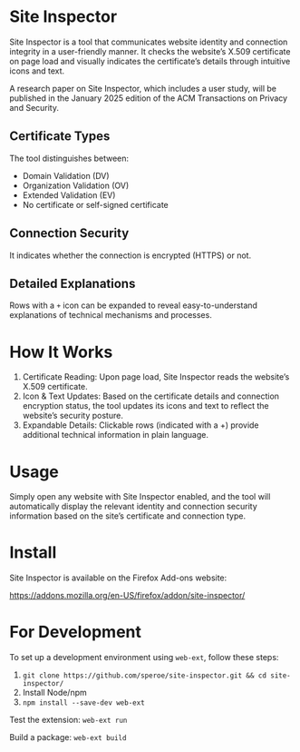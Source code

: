 # Site Inspector
Site Inspector is a tool that communicates website identity and connection integrity in a user-friendly manner. It checks the website’s X.509 certificate on page load and visually indicates the certificate’s details through intuitive icons and text.

A research paper on Site Inspector, which includes a user study, will be published in the January 2025 edition of the ACM Transactions on Privacy and Security. 

## Certificate Types
The tool distinguishes between:
- Domain Validation (DV)
- Organization Validation (OV)
- Extended Validation (EV)
- No certificate or self-signed certificate

## Connection Security
It indicates whether the connection is encrypted (HTTPS) or not.
	
## Detailed Explanations
Rows with a `+` icon can be expanded to reveal easy-to-understand explanations of technical mechanisms and processes.

# How It Works

1.	Certificate Reading:
Upon page load, Site Inspector reads the website’s X.509 certificate.
2.	Icon & Text Updates:
Based on the certificate details and connection encryption status, the tool updates its icons and text to reflect the website’s security posture.
3.	Expandable Details:
Clickable rows (indicated with a +) provide additional technical information in plain language.

# Usage

Simply open any website with Site Inspector enabled, and the tool will automatically display the relevant identity and connection security information based on the site’s certificate and connection type.

# Install
Site Inspector is available on the Firefox Add-ons website:

https://addons.mozilla.org/en-US/firefox/addon/site-inspector/

# For Development
To set up a development environment using `web-ext`, follow these steps:

1. `git clone https://github.com/speroe/site-inspector.git && cd site-inspector/`
2. Install Node/npm
3. `npm install --save-dev web-ext`

Test the extension:
`web-ext run`

Build a package:
`web-ext build`
